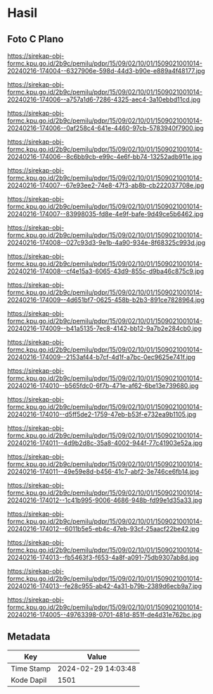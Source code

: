 # Hasil

## Foto C Plano

https://sirekap-obj-formc.kpu.go.id/2b9c/pemilu/pdpr/15/09/02/10/01/1509021001014-20240216-174004--6327906e-598d-44d3-b90e-e889a4f48177.jpg

https://sirekap-obj-formc.kpu.go.id/2b9c/pemilu/pdpr/15/09/02/10/01/1509021001014-20240216-174006--a757a1d6-7286-4325-aec4-3a10ebbd11cd.jpg

https://sirekap-obj-formc.kpu.go.id/2b9c/pemilu/pdpr/15/09/02/10/01/1509021001014-20240216-174006--0af258c4-641e-4460-97cb-5783940f7900.jpg

https://sirekap-obj-formc.kpu.go.id/2b9c/pemilu/pdpr/15/09/02/10/01/1509021001014-20240216-174006--8c6bb9cb-e99c-4e6f-bb74-13252adb911e.jpg

https://sirekap-obj-formc.kpu.go.id/2b9c/pemilu/pdpr/15/09/02/10/01/1509021001014-20240216-174007--67e93ee2-74e8-47f3-ab8b-cb222037708e.jpg

https://sirekap-obj-formc.kpu.go.id/2b9c/pemilu/pdpr/15/09/02/10/01/1509021001014-20240216-174007--83998035-fd8e-4e9f-bafe-9d49ce5b6462.jpg

https://sirekap-obj-formc.kpu.go.id/2b9c/pemilu/pdpr/15/09/02/10/01/1509021001014-20240216-174008--027c93d3-9e1b-4a90-934e-8f68325c993d.jpg

https://sirekap-obj-formc.kpu.go.id/2b9c/pemilu/pdpr/15/09/02/10/01/1509021001014-20240216-174008--cf4e15a3-6065-43d9-855c-d9ba46c875c9.jpg

https://sirekap-obj-formc.kpu.go.id/2b9c/pemilu/pdpr/15/09/02/10/01/1509021001014-20240216-174009--4d651bf7-0625-458b-b2b3-891ce7828964.jpg

https://sirekap-obj-formc.kpu.go.id/2b9c/pemilu/pdpr/15/09/02/10/01/1509021001014-20240216-174009--b41a5135-7ec8-4142-bb12-9a7b2e284cb0.jpg

https://sirekap-obj-formc.kpu.go.id/2b9c/pemilu/pdpr/15/09/02/10/01/1509021001014-20240216-174009--2153af44-b7cf-4d1f-a7bc-0ec9625e741f.jpg

https://sirekap-obj-formc.kpu.go.id/2b9c/pemilu/pdpr/15/09/02/10/01/1509021001014-20240216-174010--b565fdc0-6f7b-471e-af62-6be13e739680.jpg

https://sirekap-obj-formc.kpu.go.id/2b9c/pemilu/pdpr/15/09/02/10/01/1509021001014-20240216-174010--d5ff5de2-1759-47eb-b53f-e732ea9b1105.jpg

https://sirekap-obj-formc.kpu.go.id/2b9c/pemilu/pdpr/15/09/02/10/01/1509021001014-20240216-174011--4d9b2d8c-35a8-4002-944f-77c41903e52a.jpg

https://sirekap-obj-formc.kpu.go.id/2b9c/pemilu/pdpr/15/09/02/10/01/1509021001014-20240216-174011--49e59e8d-b456-41c7-abf2-3e746ce6fb14.jpg

https://sirekap-obj-formc.kpu.go.id/2b9c/pemilu/pdpr/15/09/02/10/01/1509021001014-20240216-174012--1c41b995-9006-4686-948b-fd99e1d35a33.jpg

https://sirekap-obj-formc.kpu.go.id/2b9c/pemilu/pdpr/15/09/02/10/01/1509021001014-20240216-174012--6011b5e5-eb4c-47eb-93cf-25aacf22be42.jpg

https://sirekap-obj-formc.kpu.go.id/2b9c/pemilu/pdpr/15/09/02/10/01/1509021001014-20240216-174013--fb5463f3-f653-4a8f-a091-75db9307ab8d.jpg

https://sirekap-obj-formc.kpu.go.id/2b9c/pemilu/pdpr/15/09/02/10/01/1509021001014-20240216-174013--fe28c955-ab42-4a31-b79b-2389d6ecb9a7.jpg

https://sirekap-obj-formc.kpu.go.id/2b9c/pemilu/pdpr/15/09/02/10/01/1509021001014-20240216-174005--49763398-0701-481d-851f-de4d31e762bc.jpg


## Metadata

| Key        | Value               |
| ---------- | ------------------- |
| Time Stamp | 2024-02-29 14:03:48 |
| Kode Dapil | 1501                |



